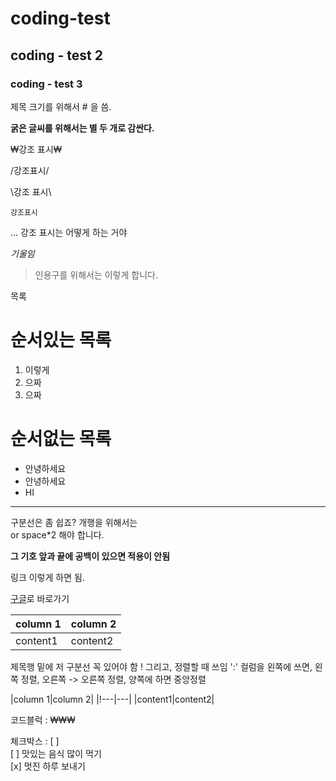 # coding-test

## coding - test 2

### coding - test 3 

제목 크기를 위해서 # 을 씀.

**굵은 글씨를 위해서는 별 두 개로 감싼다.**

₩강조 표시₩

/강조표시/

\강조 표시\

`강조표시`

... 강조 표시는 어떻게 하는 거야

*기울임*

> 인용구를 위해서는 이렇게 합니다.

목록

# 순서있는 목록
1. 이렇게
2. 으짜
3. 으짜

# 순서없는 목록
- 안녕하세요
- 안녕하세요
- HI

---

구분선은 좀 쉽죠?
개행을 위해서는 <br/> or  space*2 해야 합니다.

**그 기호 앞과 끝에 공백이 있으면 적용이 안됨**

링크 []()
이렇게 하면 됨.

[구글](https://google.com)로 바로가기

|column 1|column 2|
|---|---|
|content1|content2|

제목행 밑에 저 구분선 꼭 있어야 함 ! 그리고, 정렬할 때 쓰임 ':' 컬럼을 왼쪽에 쓰면, 왼쪽 정렬, 오른쪽 -> 오른쪽 정렬, 양쪽에 하면 중앙정렬

|column 1|column 2|
|!---|---|
|content1|content2|

코드블럭 : ₩₩₩

체크박스 : [ ]  
[ ] 맛있는 음식 많이 먹기  
[x] 멋진 하루 보내기


